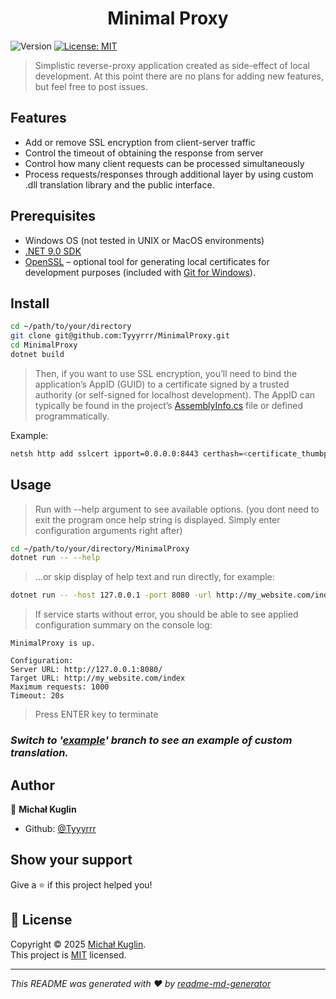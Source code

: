 <h1 align="center">Minimal Proxy</h1>
<p>
  <img alt="Version" src="https://img.shields.io/badge/version-0.1.0--alpha-blue.svg?cacheSeconds=2592000" />
  <a href="LICENSE.md" target="_blank">
    <img alt="License: MIT" src="https://img.shields.io/badge/License-MIT-yellow.svg" />
  </a>
</p>

> Simplistic reverse-proxy application created as side-effect of local development.
At this point there are no plans for adding new features, but feel free to post issues.

## Features
- Add or remove SSL encryption from client-server traffic
- Control the timeout of obtaining the response from server
- Control how many client requests can be processed simultaneously
- Process requests/responses through additional layer by using custom .dll translation library and the public interface.


## Prerequisites

- Windows OS (not tested in UNIX or MacOS environments)
- [.NET 9.0 SDK](https://dotnet.microsoft.com/en-us/download/dotnet/9.0)
- [OpenSSL](https://www.openssl.org/) – optional tool for generating local certificates for development purposes (included with [Git for Windows](https://gitforwindows.org)).

## Install

```sh
cd ~/path/to/your/directory
git clone git@github.com:Tyyyrrr/MinimalProxy.git
cd MinimalProxy
dotnet build
```

> Then, if you want to use SSL encryption, you’ll need to bind the application’s AppID (GUID) to a certificate signed by a trusted authority (or self-signed for localhost development).
> The AppID can typically be found in the project’s <a href="https://github.com/Tyyyrrr/MinimalProxy/blob/master/AssemblyInfo.cs" target="_blank">AssemblyInfo.cs</a> file or defined programmatically.

Example:
```sh
netsh http add sslcert ipport=0.0.0.0:8443 certhash=<certificate_thumbprint> appid={<app_guid>}
```

## Usage

>Run with --help argument to see available options. (you dont need to exit the program once help string is displayed. Simply enter configuration arguments right after)
```sh
cd ~/path/to/your/directory/MinimalProxy
dotnet run -- --help
```
>...or skip display of help text and run directly, for example:
```sh
dotnet run -- -host 127.0.0.1 -port 8080 -url http://my_website.com/index -ssl n -limit 1000 -timeout 20
```

>If service starts without error, you should be able to see applied configuration summary on the console log:

```
MinimalProxy is up.

Configuration:
Server URL: http://127.0.0.1:8080/
Target URL: http://my_website.com/index
Maximum requests: 1000
Timeout: 20s

```

>Press ENTER key to terminate

### ***Switch to '[example](https://github.com/Tyyyrrr/MinimalProxy/blob/example/TranslationExample/README.md)' branch to see an example of custom translation.***

## Author

👤 **Michał Kuglin**

* Github: [@Tyyyrrr](https://github.com/Tyyyrrr)

## Show your support

Give a ⭐️ if this project helped you!

## 📝 License

Copyright © 2025 [Michał Kuglin](https://github.com/Tyyyrrr).<br />
This project is [MIT](LICENSE) licensed.

***
_This README was generated with ❤️ by [readme-md-generator](https://github.com/kefranabg/readme-md-generator)_
